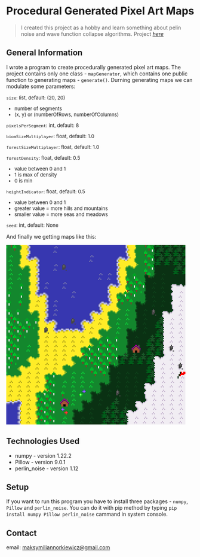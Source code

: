 # Procedural Generated Pixel Art Maps
> I created this project as a hobby and learn something about pelin noise and wave function collapse algorithms.
> Project [_here_](https://github.com/Skamlo/Procedural-Generated-Pixel-Art-Maps.com)


## General Information
I wrote a program to create procedurally generated pixel art maps. The project contains only one class - `mapGenerator`, which contains one public function to generating maps - `generate()`.
Durning generating maps we can modulate some parameters:

<font size="2">

`size`: list, default: (20, 20)<br>
- number of segments
- (x, y) or (numberOfRows, numberOfColumns)
    
`pixelsPerSegment`: int, default: 8<br>

`biomSizeMultiplayer`: float, default: 1.0<br>

`forestSizeMultiplayer`: float, default: 1.0<br>

`forestDensity`: float, default: 0.5<br>
- value between 0 and 1
- 1 is max of density
- 0 is min

`heightIndicator`: float, default: 0.5<br>
- value between 0 and 1
- greater value = more hills and mountains
- smaller value = more seas and meadows

`seed`: int, default: None<br>

</font>

And finally we getting maps like this:

![map](img/imgInREADME.png)


## Technologies Used
- numpy - version 1.22.2
- Pillow - version 9.0.1
- perlin_noise - version 1.12


## Setup
If you want to run this program you have to install three packages - `numpy`, `Pillow` and `perlin_noise`. You can do it with pip method by typing `pip install numpy Pillow perlin_noise` cammand in system console.


## Contact
email: maksymiliannorkiewicz@gmail.com
